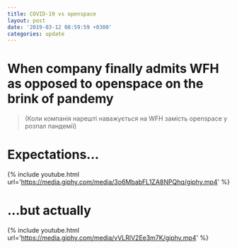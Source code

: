 ```yaml
---
title: COVID-19 vs openspace
layout: post
date: '2019-03-12 08:59:59 +0300'
categories: update
---
```

# When company finally admits WFH as opposed to openspace on the brink of pandemy
> (Коли компанія нарешті наважується на WFH замість openspace у розпал пандемії)

# Expectations...
{% include youtube.html url='https://media.giphy.com/media/3o6MbabFL1ZA8NPQhq/giphy.mp4' %}
# ...but actually
{% include youtube.html url='https://media.giphy.com/media/vVLRlV2Ee3m7K/giphy.mp4' %}
